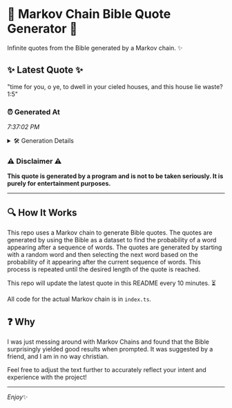 # 📖 Markov Chain Bible Quote Generator 📖

Infinite quotes from the Bible generated by a Markov chain. ✨

## ✨ Latest Quote ✨
"time for you, o ye, to dwell in your cieled houses, and this house lie waste? 1:5"

### ⏰ Generated At
*7:37:02 PM*

<details>
    <summary>🛠️ Generation Details</summary>
    <p>
        <strong>🌱 Seed:</strong> time<br>
        <strong>🔄 Iterations:</strong> 16<br>
        <strong>📜 Context History:</strong><br>[ time ]: for<br>[ time, for ]: you,<br>[ time, for, you, ]: o<br>[ time, for, you,, o ]: ye,<br>[ time, for, you,, o, ye, ]: to<br>[ time, for, you,, o, ye,, to ]: dwell<br>[ for, you,, o, ye,, to, dwell ]: in<br>[ you,, o, ye,, to, dwell, in ]: your<br>[ o, ye,, to, dwell, in, your ]: cieled<br>[ ye,, to, dwell, in, your, cieled ]: houses,<br>[ to, dwell, in, your, cieled, houses, ]: and<br>[ dwell, in, your, cieled, houses,, and ]: this<br>[ in, your, cieled, houses,, and, this ]: house<br>[ your, cieled, houses,, and, this, house ]: lie<br>[ cieled, houses,, and, this, house, lie ]: waste?<br>[ houses,, and, this, house, lie, waste? ]: 1:5<br>
    </p>
</details>

### ⚠️ Disclaimer ⚠️
**This quote is generated by a program and is not to be taken seriously. It is purely for entertainment purposes.**

---

## 🔍 How It Works

This repo uses a Markov chain to generate Bible quotes. The quotes are generated by using the Bible as a dataset to find the probability of a word appearing after a sequence of words. The quotes are generated by starting with a random word and then selecting the next word based on the probability of it appearing after the current sequence of words. This process is repeated until the desired length of the quote is reached.

This repo will update the latest quote in this README every 10 minutes. ⏳

All code for the actual Markov chain is in `index.ts`.

## ❓ Why

I was just messing around with Markov Chains and found that the Bible surprisingly yielded good results when prompted. 
It was suggested by a friend, and I am in no way christian.

Feel free to adjust the text further to accurately reflect your intent and experience with the project!

---

*Enjoy*✨
